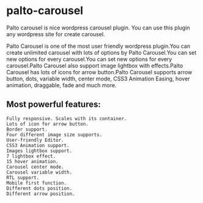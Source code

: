 # palto-carousel
Palto carousel is nice wordpress carousel plugin. You can use this plugin any wordpress site for create carousel.

Palto Carousel is one of the most user friendly wordpress plugin.You can create unlimited carousel with lots of options by Palto Carousel.You can set new options for every carousel.You can set new options for every carousel.Palto Carousel also support image lightbox with effects.Palto Carousel has lots of icons for arrow button.Palto Carousel supports arrow button, dots, variable width, center mode, CSS3 Animation Easing, hover animation, draggable, fade and much more. 

## Most powerful features:

    Fully responsive. Scales with its container.
    Lots of icon for arrow button.
    Border support.
    Four different image size supports.
    User-friendly Editor.
    CSS3 Animation support.
    Images lightbox support.
    7 lightbox effect.
    15 hover animation.
    Carousel center mode.
    Carousel variable width.
    RTL support.
    Mobile first function.
    Different dots position.
    Different arrow position.

